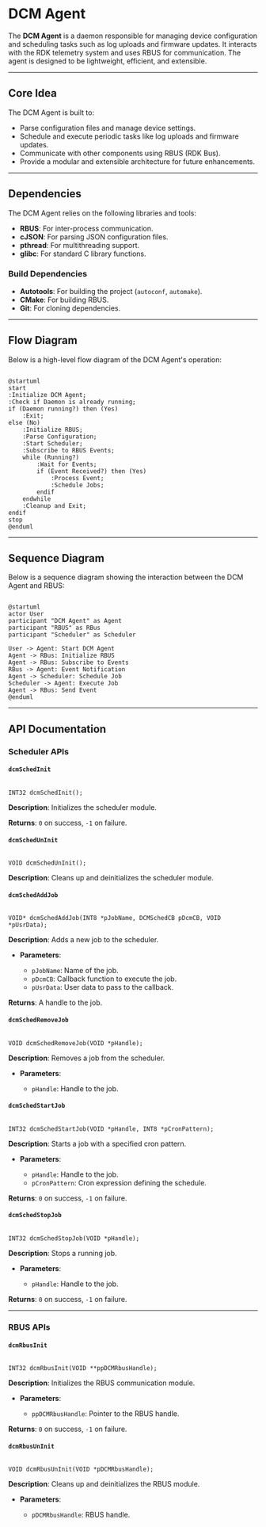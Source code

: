 <!DOCTYPE html>
<html>
<body>

<h1>DCM Agent</h1>

<p>The <strong>DCM Agent</strong> is a daemon responsible for managing device configuration and scheduling tasks such as log uploads and firmware updates. It interacts with the RDK telemetry system and uses RBUS for communication. The agent is designed to be lightweight, efficient, and extensible.</p>

<hr />

<h2>Core Idea</h2>

<p>The DCM Agent is built to:</p>
<ul>
    <li>Parse configuration files and manage device settings.</li>
    <li>Schedule and execute periodic tasks like log uploads and firmware updates.</li>
    <li>Communicate with other components using RBUS (RDK Bus).</li>
    <li>Provide a modular and extensible architecture for future enhancements.</li>
</ul>

<hr />

<h2>Dependencies</h2>

<p>The DCM Agent relies on the following libraries and tools:</p>
<ul>
    <li><strong>RBUS</strong>: For inter-process communication.</li>
    <li><strong>cJSON</strong>: For parsing JSON configuration files.</li>
    <li><strong>pthread</strong>: For multithreading support.</li>
    <li><strong>glibc</strong>: For standard C library functions.</li>
</ul>

<h3>Build Dependencies</h3>
<ul>
    <li><strong>Autotools</strong>: For building the project (<code>autoconf</code>, <code>automake</code>).</li>
    <li><strong>CMake</strong>: For building RBUS.</li>
    <li><strong>Git</strong>: For cloning dependencies.</li>
</ul>

<hr />

<h2>Flow Diagram</h2>

<p>Below is a high-level flow diagram of the DCM Agent's operation:</p>

<pre><code>
@startuml
start
:Initialize DCM Agent;
:Check if Daemon is already running;
if (Daemon running?) then (Yes)
    :Exit;
else (No)
    :Initialize RBUS;
    :Parse Configuration;
    :Start Scheduler;
    :Subscribe to RBUS Events;
    while (Running?)
        :Wait for Events;
        if (Event Received?) then (Yes)
            :Process Event;
            :Schedule Jobs;
        endif
    endwhile
    :Cleanup and Exit;
endif
stop
@enduml
</code></pre>

<hr />

<h2>Sequence Diagram</h2>

<p>Below is a sequence diagram showing the interaction between the DCM Agent and RBUS:</p>

<pre><code>
@startuml
actor User
participant "DCM Agent" as Agent
participant "RBUS" as RBus
participant "Scheduler" as Scheduler

User -> Agent: Start DCM Agent
Agent -> RBus: Initialize RBUS
Agent -> RBus: Subscribe to Events
RBus -> Agent: Event Notification
Agent -> Scheduler: Schedule Job
Scheduler -> Agent: Execute Job
Agent -> RBus: Send Event
@enduml
</code></pre>

<hr />

<h2>API Documentation</h2>

<h3>Scheduler APIs</h3>

<h4><code>dcmSchedInit</code></h4>
<pre><code class="language-c">
INT32 dcmSchedInit();
</code></pre>
<p><strong>Description</strong>: Initializes the scheduler module.</p>
<p><strong>Returns</strong>: <code>0</code> on success, <code>-1</code> on failure.</p>

<h4><code>dcmSchedUnInit</code></h4>
<pre><code class="language-c">
VOID dcmSchedUnInit();
</code></pre>
<p><strong>Description</strong>: Cleans up and deinitializes the scheduler module.</p>

<h4><code>dcmSchedAddJob</code></h4>
<pre><code class="language-c">
VOID* dcmSchedAddJob(INT8 *pJobName, DCMSchedCB pDcmCB, VOID *pUsrData);
</code></pre>
<p><strong>Description</strong>: Adds a new job to the scheduler.</p>
<ul>
    <li><strong>Parameters</strong>:</li>
    <ul>
        <li><code>pJobName</code>: Name of the job.</li>
        <li><code>pDcmCB</code>: Callback function to execute the job.</li>
        <li><code>pUsrData</code>: User data to pass to the callback.</li>
    </ul>
</ul>
<p><strong>Returns</strong>: A handle to the job.</p>

<h4><code>dcmSchedRemoveJob</code></h4>
<pre><code class="language-c">
VOID dcmSchedRemoveJob(VOID *pHandle);
</code></pre>
<p><strong>Description</strong>: Removes a job from the scheduler.</p>
<ul>
    <li><strong>Parameters</strong>:</li>
    <ul>
        <li><code>pHandle</code>: Handle to the job.</li>
    </ul>
</ul>

<h4><code>dcmSchedStartJob</code></h4>
<pre><code class="language-c">
INT32 dcmSchedStartJob(VOID *pHandle, INT8 *pCronPattern);
</code></pre>
<p><strong>Description</strong>: Starts a job with a specified cron pattern.</p>
<ul>
    <li><strong>Parameters</strong>:</li>
    <ul>
        <li><code>pHandle</code>: Handle to the job.</li>
        <li><code>pCronPattern</code>: Cron expression defining the schedule.</li>
    </ul>
</ul>
<p><strong>Returns</strong>: <code>0</code> on success, <code>-1</code> on failure.</p>

<h4><code>dcmSchedStopJob</code></h4>
<pre><code class="language-c">
INT32 dcmSchedStopJob(VOID *pHandle);
</code></pre>
<p><strong>Description</strong>: Stops a running job.</p>
<ul>
    <li><strong>Parameters</strong>:</li>
    <ul>
        <li><code>pHandle</code>: Handle to the job.</li>
    </ul>
</ul>
<p><strong>Returns</strong>: <code>0</code> on success, <code>-1</code> on failure.</p>

<hr />

<h3>RBUS APIs</h3>

<h4><code>dcmRbusInit</code></h4>
<pre><code class="language-c">
INT32 dcmRbusInit(VOID **ppDCMRbusHandle);
</code></pre>
<p><strong>Description</strong>: Initializes the RBUS communication module.</p>
<ul>
    <li><strong>Parameters</strong>:</li>
    <ul>
        <li><code>ppDCMRbusHandle</code>: Pointer to the RBUS handle.</li>
    </ul>
</ul>
<p><strong>Returns</strong>: <code>0</code> on success, <code>-1</code> on failure.</p>

<h4><code>dcmRbusUnInit</code></h4>
<pre><code class="language-c">
VOID dcmRbusUnInit(VOID *pDCMRbusHandle);
</code></pre>
<p><strong>Description</strong>: Cleans up and deinitializes the RBUS module.</p>
<ul>
    <li><strong>Parameters</strong>:</li>
    <ul>
        <li><code>pDCMRbusHandle</code>: RBUS handle.</li>
    </ul>
</ul>

<!-- Continue with the rest of the APIs in the same format -->

</body>
</html>
